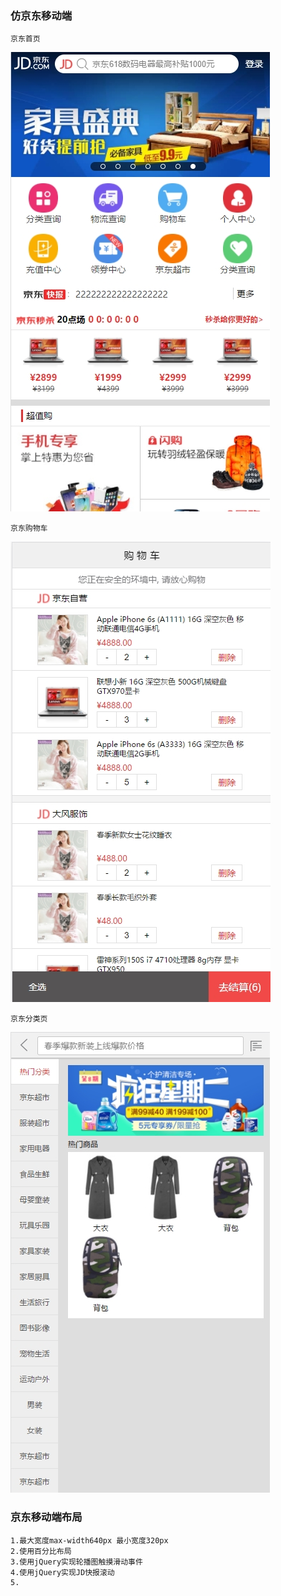 ﻿### 仿京东移动端	
	京东首页
![sample-Image](https://github.com/zhengkai7651/zheng.github.id/blob/master/WebProject/JD_Mobile/JD_index.jpg)
	
	京东购物车
![sample-Image](https://github.com/zhengkai7651/zheng.github.id/blob/master/WebProject/JD_Mobile/JD-cart.jpg)
	
	京东分类页
![sample-Image](https://github.com/zhengkai7651/zheng.github.id/blob/master/WebProject/JD_Mobile/JD-category.jpg)
###  京东移动端布局
    1.最大宽度max-width640px 最小宽度320px
    2.使用百分比布局
    3.使用jQuery实现轮播图触摸滑动事件
 	4.使用jQuery实现JD快报滚动
 	5.

 
